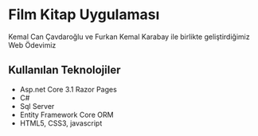 # Film Kitap Uygulaması

Kemal Can Çavdaroğlu ve Furkan Kemal Karabay ile birlikte geliştirdiğimiz Web Ödevimiz

## Kullanılan Teknolojiler

 - Asp.net Core 3.1 Razor Pages
 - C#
 - Sql Server
 - Entity Framework Core ORM
 - HTML5, CSS3, javascript
